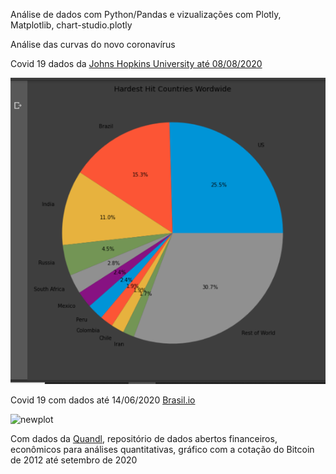 Análise de dados com Python/Pandas e vizualizações com Plotly, Matplotlib, chart-studio.plotly

Análise das curvas do novo coronavírus

Covid 19 dados da [Johns Hopkins University até 08/08/2020](https://github.com/datasets/covid-19)

![newpie](https://github.com/Rosangelafl/Covid19-com-Plotly/blob/master/1027.tmp.png)

Covid 19 com dados até 14/06/2020 [Brasil.io](https://brasil.io/dataset/covid19/caso_full/)

![newplot](https://user-images.githubusercontent.com/20996253/84606968-96f66b00-ae80-11ea-8f6e-eada2c9787ab.png)

Com dados da [Quandl](https://www.quandl.com/), repositório de dados abertos financeiros, econômicos para análises quantitativas, gráfico com a cotação do Bitcoin de 2012 até setembro de 2020 


